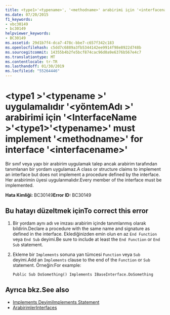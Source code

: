 ```yaml
---
title: <type1>'<typename>', '<methodname>' arabirimi için '<interfacename>' uygulamalıdır
ms.date: 07/20/2015
f1_keywords:
- vbc30149
- bc30149
helpviewer_keywords:
- BC30149
ms.assetid: 29d1b7f4-dca7-478c-bbe7-c657f342c183
ms.openlocfilehash: c5dd7c6889a3fb5344142ee9914f98e8922d748b
ms.sourcegitcommit: 14355b4b2fe5bcf874cac96d0a9e6376b567e4c7
ms.translationtype: MT
ms.contentlocale: tr-TR
ms.lasthandoff: 01/30/2019
ms.locfileid: "55264446"
---
```

# <a name="type1typename-must-implement-methodname-for-interface-interfacename"></a><span data-ttu-id="58ea3-102">\<type1 >'\<typename >' uygulamalıdır '\<yöntemAdı >' arabirimi için '\<InterfaceName >'</span><span class="sxs-lookup"><span data-stu-id="58ea3-102">\<type1>'\<typename>' must implement '\<methodname>' for interface '\<interfacename>'</span></span>
<span data-ttu-id="58ea3-103">Bir sınıf veya yapı bir arabirim uygulamak talep ancak arabirim tarafından tanımlanan bir yordam uygulamaz.</span><span class="sxs-lookup"><span data-stu-id="58ea3-103">A class or structure claims to implement an interface but does not implement a procedure defined by the interface.</span></span> <span data-ttu-id="58ea3-104">Her arabirimin üyesi uygulanmalıdır.</span><span class="sxs-lookup"><span data-stu-id="58ea3-104">Every member of the interface must be implemented.</span></span>  
  
 <span data-ttu-id="58ea3-105">**Hata Kimliği:** BC30149</span><span class="sxs-lookup"><span data-stu-id="58ea3-105">**Error ID:** BC30149</span></span>  
  
## <a name="to-correct-this-error"></a><span data-ttu-id="58ea3-106">Bu hatayı düzeltmek için</span><span class="sxs-lookup"><span data-stu-id="58ea3-106">To correct this error</span></span>  
  
1.  <span data-ttu-id="58ea3-107">Bir yordam aynı adı ve imzası arabirim içinde tanımlanmış olarak bildirin.</span><span class="sxs-lookup"><span data-stu-id="58ea3-107">Declare a procedure with the same name and signature as defined in the interface.</span></span> <span data-ttu-id="58ea3-108">Eklediğinizden emin olun en az `End Function` veya `End Sub` deyimi.</span><span class="sxs-lookup"><span data-stu-id="58ea3-108">Be sure to include at least the `End Function` or `End Sub` statement.</span></span>  
  
2.  <span data-ttu-id="58ea3-109">Ekleme bir `Implements` sonuna yan tümcesi `Function` veya `Sub` deyimi.</span><span class="sxs-lookup"><span data-stu-id="58ea3-109">Add an `Implements` clause to the end of the `Function` or `Sub` statement.</span></span> <span data-ttu-id="58ea3-110">Örneğin:</span><span class="sxs-lookup"><span data-stu-id="58ea3-110">For example:</span></span>  
  
    ```  
    Public Sub DoSomething() Implements IBaseInterface.DoSomething  
    ```  
  
## <a name="see-also"></a><span data-ttu-id="58ea3-111">Ayrıca bkz.</span><span class="sxs-lookup"><span data-stu-id="58ea3-111">See also</span></span>
- [<span data-ttu-id="58ea3-112">Implements Deyimi</span><span class="sxs-lookup"><span data-stu-id="58ea3-112">Implements Statement</span></span>](../../../visual-basic/language-reference/statements/implements-statement.md)
- [<span data-ttu-id="58ea3-113">Arabirimler</span><span class="sxs-lookup"><span data-stu-id="58ea3-113">Interfaces</span></span>](../../../visual-basic/programming-guide/language-features/interfaces/index.md)
